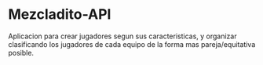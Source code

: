 # Mezcladito-API
Aplicacion para crear jugadores segun sus caracteristicas, y organizar clasificando los jugadores de cada equipo de la forma mas pareja/equitativa posible.
